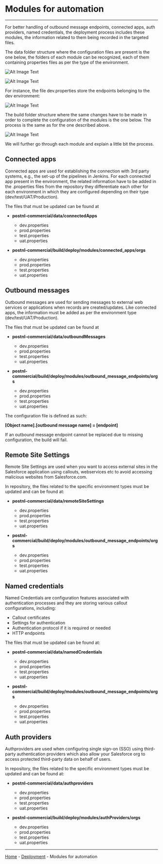 # Modules for automation

---
For better handling of outbound message endpoints, connected apps, auth providers, named credentials, the deployment process includes these modules, the information related to them being recorded in the targeted files.  

The data folder structure where the configuration files are present is the one below, the folders of each module can be recognized, each of them containing properties files as per the type of the environment. 

![Alt Image Text](images/1.png)

![Alt Image Text](images/2.png)

For instance, the file dev.properties store the endpoints belonging to the dev environment:

![Alt Image Text](images/3.png)

The build folder structure where the same changes have to be made in order to complete the configuration of the modules is the one below. The process is the same as for the one described above.

![Alt Image Text](images/4.png)

We will further go through each module and explain a little bit the process. 

## Connected apps

Connected apps are used for establishing the connection with 3rd party systems, e.g., the set-up of the pipelines in Jenkins. For each connected app present in the environment, the related information have to be added in the .properties files from the repository they differentiate each other for each environment in which they are configured depending on their type (dev/test/UAT/Production).

The files that must be updated can be found at 

* **postnl-commercial/data/connectedApps** 
	- dev.properties 
	- prod.properties 
	- test.properties 
	- uat.properties 

* **postnl-commercial/build/deploy/modules/connected_apps/orgs** 
	- dev.properties 
	- prod.properties 
	- test.properties 
	- uat.properties 

## Outbound messages

Outbound messages are used for sending messages to external web services or applications when records are created/updates. Like connected apps, the information must be added as per the environment type (dev/test/UAT/Production).

The files that must be updated can be found at

* **postnl-commercial/data/outboundMessages**
	- dev.properties 
	- prod.properties 
	- test.properties 
	- uat.properties 

* **postnl-commercial/build/deploy/modules/outbound_message_endpoints/orgs**
	- dev.properties 
	- prod.properties 
	- test.properties 
	- uat.properties 

The configuration file is defined as such: 

**[Object name].[outbound message name] = [endpoint]** 

If an outbound message endpoint cannot be replaced due to missing configuration, the build will fail. 

## Remote Site Settings

Remote Site Settings are used when you want to access external sites in the Salesforce application using callouts, webservices etc to avoid accessing malicious websites from Salesforce.com.

In repository, the files related to the specific environment types must be updated and can be found at:

* **postnl-commercial/data/remoteSiteSettings** 
	- dev.properties 
	- prod.properties 
	- test.properties 
	- uat.properties

* **postnl-commercial/build/deploy/modules/outbound_message_endpoints/orgs**
	- dev.properties 
	- prod.properties 
	- test.properties 
	- uat.properties 

## Named credentials

Named Credentials are configuration features associated with authentication processes and they are storing various callout configurations, including: 

- Callout certificates 
- Settings for authentication 
- Authentication protocol if it is required or needed 
- HTTP endpoints 

The files that must be updated can be found at:

* **postnl-commercial/data/namedCredentials**

	- dev.properties 
	- prod.properties 
	- test.properties 
	- uat.properties

* **postnl-commercial/build/deploy/modules/outbound_message_endpoints/orgs**

	- dev.properties 
	- prod.properties 
	- test.properties 
	- uat.properties

## Auth providers

Authproviders are used when configuring single sign-on (SSO) using third-party authentication providers which also allow your Salesforce org to access protected third-party data on behalf of users.  

In repository, the files related to the specific environment types must be updated and can be found at:

* **postnl-commercial/data/authproviders**

	- dev.properties 
	- prod.properties 
	- test.properties 
	- uat.properties

* **postnl-commercial/build/deploy/modules/authProviders/orgs**

	- dev.properties 
	- prod.properties 
	- test.properties 
	- uat.properties

---

[Home](/wiki/Home.md) - [Deployment](/wiki/deployment/deployment.md) - Modules for automation